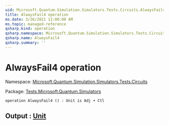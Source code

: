 ```yaml
---
uid: Microsoft.Quantum.Simulation.Simulators.Tests.Circuits.AlwaysFail4
title: AlwaysFail4 operation
ms.date: 3/26/2021 12:00:00 AM
ms.topic: managed-reference
qsharp.kind: operation
qsharp.namespace: Microsoft.Quantum.Simulation.Simulators.Tests.Circuits
qsharp.name: AlwaysFail4
qsharp.summary: ''
---
```


# AlwaysFail4 operation

Namespace: [Microsoft.Quantum.Simulation.Simulators.Tests.Circuits](xref:Microsoft.Quantum.Simulation.Simulators.Tests.Circuits)

Package: [Tests.Microsoft.Quantum.Simulators](https://nuget.org/packages/Tests.Microsoft.Quantum.Simulators)




```qsharp
operation AlwaysFail4 () : Unit is Adj + Ctl
```


## Output : [Unit](xref:microsoft.quantum.lang-ref.unit)


